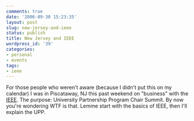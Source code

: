 ```yaml
---
comments: true
date: '2006-09-30 15:23:35'
layout: post
slug: new-jersey-and-ieee
status: publish
title: New Jersey and IEEE
wordpress_id: '39'
categories:
- personal
- events
tags:
- ieee
---
```


For those people who weren't aware (because I didn't put this on my calendar) I was in Piscataway, NJ this past weekend on "business" with the <a href="http://www.ieee.org" target="new">IEEE</a>. The purpose: University Partnership Program Chair Summit. By now you're wondering WTF is that. Lemme start with the basics of IEEE, then I'll explain the UPP.
